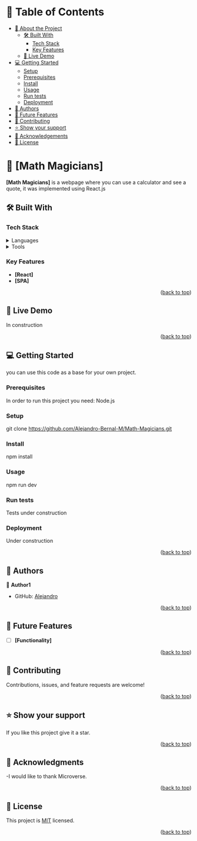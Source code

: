 <a name="readme-top"></a>


<!-- TABLE OF CONTENTS -->

# 📗 Table of Contents

- [📖 About the Project](#about-project)
  - [🛠 Built With](#built-with)
    - [Tech Stack](#tech-stack)
    - [Key Features](#key-features)
  - [🚀 Live Demo](#live-demo)
- [💻 Getting Started](#getting-started)
  - [Setup](#setup)
  - [Prerequisites](#prerequisites)
  - [Install](#install)
  - [Usage](#usage)
  - [Run tests](#run-tests)
  - [Deployment](#triangular_flag_on_post-deployment)
- [👥 Authors](#authors)
- [🔭 Future Features](#future-features)
- [🤝 Contributing](#contributing)
- [⭐️ Show your support](#support)
- [🙏 Acknowledgements](#acknowledgements)
- [📝 License](#license)

<!-- PROJECT DESCRIPTION -->

# 📖 [Math Magicians] <a name="about-project"></a>


**[Math Magicians]** is a webpage where you can use a calculator and see a quote, it was implemented using React.js 

## 🛠 Built With <a name="built-with"></a>

### Tech Stack <a name="tech-stack"></a>

<details>
  <summary>Languages</summary>
  <ul>
    <li>HTML5</li>
    <li>CSS</li>
    <li>JAVASCRIPT</li>
  </ul>
</details>

<details>
  <summary>Tools</summary>
  <ul>
    <li>React</li>
  </ul>
</details>


<!-- Features -->

### Key Features <a name="key-features"></a>


- **[React]**
- **[SPA]**


<p align="right">(<a href="#readme-top">back to top</a>)</p>

<!-- LIVE DEMO -->

## 🚀 Live Demo <a name="live-demo"></a>

In construction

<p align="right">(<a href="#readme-top">back to top</a>)</p>

<!-- GETTING STARTED -->

## 💻 Getting Started <a name="getting-started"></a>


you can use this code as a base for your own project.

### Prerequisites

In order to run this project you need:
Node.js


### Setup

git clone https://github.com/Alejandro-Bernal-M/Math-Magicians.git


### Install

npm install

### Usage

npm run dev


### Run tests

Tests under construction


### Deployment

Under construction

<p align="right">(<a href="#readme-top">back to top</a>)</p>

<!-- AUTHORS -->

## 👥 Authors <a name="authors"></a>


👤 **Author1**

- GitHub: [Alejandro](https://github.com/Alejandro-Bernal-M)


<p align="right">(<a href="#readme-top">back to top</a>)</p>

<!-- FUTURE FEATURES -->

## 🔭 Future Features <a name="future-features"></a>

- [ ] **[Functionality]**



<p align="right">(<a href="#readme-top">back to top</a>)</p>

<!-- CONTRIBUTING -->

## 🤝 Contributing <a name="contributing"></a>

Contributions, issues, and feature requests are welcome!


<p align="right">(<a href="#readme-top">back to top</a>)</p>

<!-- SUPPORT -->

## ⭐️ Show your support <a name="support"></a>


If you like this project give it a star.

<p align="right">(<a href="#readme-top">back to top</a>)</p>


## 🙏 Acknowledgments <a name="acknowledgements"></a>

-I would like to thank Microverse.

<p align="right">(<a href="#readme-top">back to top</a>)</p>



## 📝 License <a name="license"></a>

This project is [MIT](LICENSE) licensed.



<p align="right">(<a href="#readme-top">back to top</a>)</p>